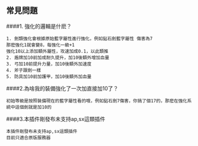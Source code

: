 ## 常見問題

####1. 強化的邏輯是什麽？

```
1. 劍類強化會根據原始藍字屬性進行強化，例如鉆石劍藍字屬性 傷害為7 
那麽強化1就會變8，每強化一級+1
強化10以上添加額外屬性，攻速加成0.1，以此類推
2. 盾牌加10前加成耐久提升，加10後額外增加血量
3. 弓加10前提升力量，加10後額外加速度
4. 斧子跟劍一樣
5. 防具加10前加護甲，加10後額外加血量
```
####2.為啥我的裝備強化了一次加直接加10了？
```
初始等級是按照裝備現在的藍字屬性看的哦，例如鉆石劍7傷害，你搞了個17的，那麽在強化系統中這個劍就是加10的
```
####3.本插件剛發布未支持ap,sx這類插件
```
本插件剛發布未支持ap,sx這類插件
目前只適合原版服務器
```
